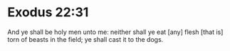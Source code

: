 # Exodus 22:31

And ye shall be holy men unto me: neither shall ye eat [any] flesh [that is] torn of beasts in the field; ye shall cast it to the dogs.